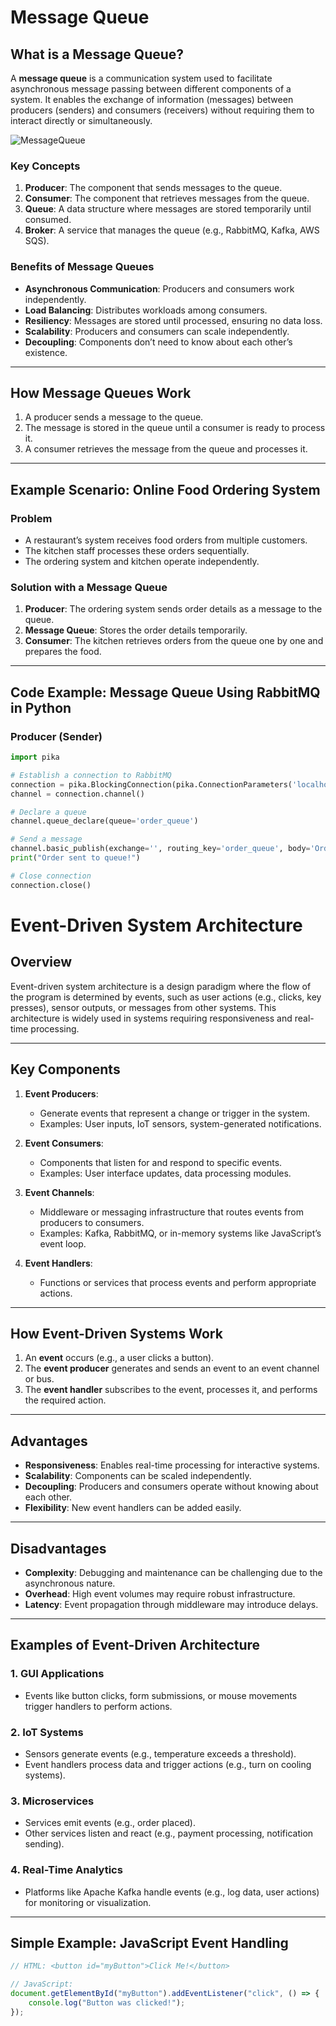
# Message Queue

## What is a Message Queue?
A **message queue** is a communication system used to facilitate asynchronous message passing between different components of a system. It enables the exchange of information (messages) between producers (senders) and consumers (receivers) without requiring them to interact directly or simultaneously.

![MessageQueue](https://github.com/user-attachments/assets/f7567aaa-4e28-4051-87c0-e5882a2972cd)

### Key Concepts
1. **Producer**: The component that sends messages to the queue.
2. **Consumer**: The component that retrieves messages from the queue.
3. **Queue**: A data structure where messages are stored temporarily until consumed.
4. **Broker**: A service that manages the queue (e.g., RabbitMQ, Kafka, AWS SQS).

### Benefits of Message Queues
- **Asynchronous Communication**: Producers and consumers work independently.
- **Load Balancing**: Distributes workloads among consumers.
- **Resiliency**: Messages are stored until processed, ensuring no data loss.
- **Scalability**: Producers and consumers can scale independently.
- **Decoupling**: Components don’t need to know about each other’s existence.

---

## How Message Queues Work
1. A producer sends a message to the queue.
2. The message is stored in the queue until a consumer is ready to process it.
3. A consumer retrieves the message from the queue and processes it.

---

## Example Scenario: Online Food Ordering System
### Problem
- A restaurant’s system receives food orders from multiple customers.
- The kitchen staff processes these orders sequentially.
- The ordering system and kitchen operate independently.

### Solution with a Message Queue
1. **Producer**: The ordering system sends order details as a message to the queue.
2. **Message Queue**: Stores the order details temporarily.
3. **Consumer**: The kitchen retrieves orders from the queue one by one and prepares the food.

---

## Code Example: Message Queue Using RabbitMQ in Python

### Producer (Sender)
```python
import pika

# Establish a connection to RabbitMQ
connection = pika.BlockingConnection(pika.ConnectionParameters('localhost'))
channel = connection.channel()

# Declare a queue
channel.queue_declare(queue='order_queue')

# Send a message
channel.basic_publish(exchange='', routing_key='order_queue', body='Order #1: Pizza')
print("Order sent to queue!")

# Close connection
connection.close() 
```

# Event-Driven System Architecture

## Overview
Event-driven system architecture is a design paradigm where the flow of the program is determined by events, such as user actions (e.g., clicks, key presses), sensor outputs, or messages from other systems. This architecture is widely used in systems requiring responsiveness and real-time processing.

---

## Key Components
1. **Event Producers**:
   - Generate events that represent a change or trigger in the system.
   - Examples: User inputs, IoT sensors, system-generated notifications.

2. **Event Consumers**:
   - Components that listen for and respond to specific events.
   - Examples: User interface updates, data processing modules.

3. **Event Channels**:
   - Middleware or messaging infrastructure that routes events from producers to consumers.
   - Examples: Kafka, RabbitMQ, or in-memory systems like JavaScript’s event loop.

4. **Event Handlers**:
   - Functions or services that process events and perform appropriate actions.

---

## How Event-Driven Systems Work
1. An **event** occurs (e.g., a user clicks a button).
2. The **event producer** generates and sends an event to an event channel or bus.
3. The **event handler** subscribes to the event, processes it, and performs the required action.

---

## Advantages
- **Responsiveness**: Enables real-time processing for interactive systems.
- **Scalability**: Components can be scaled independently.
- **Decoupling**: Producers and consumers operate without knowing about each other.
- **Flexibility**: New event handlers can be added easily.

---

## Disadvantages
- **Complexity**: Debugging and maintenance can be challenging due to the asynchronous nature.
- **Overhead**: High event volumes may require robust infrastructure.
- **Latency**: Event propagation through middleware may introduce delays.

---

## Examples of Event-Driven Architecture

### 1. GUI Applications
- Events like button clicks, form submissions, or mouse movements trigger handlers to perform actions.

### 2. IoT Systems
- Sensors generate events (e.g., temperature exceeds a threshold).
- Event handlers process data and trigger actions (e.g., turn on cooling systems).

### 3. Microservices
- Services emit events (e.g., order placed).
- Other services listen and react (e.g., payment processing, notification sending).

### 4. Real-Time Analytics
- Platforms like Apache Kafka handle events (e.g., log data, user actions) for monitoring or visualization.

---

## Simple Example: JavaScript Event Handling

```javascript
// HTML: <button id="myButton">Click Me!</button>

// JavaScript:
document.getElementById("myButton").addEventListener("click", () => {
    console.log("Button was clicked!");
});
